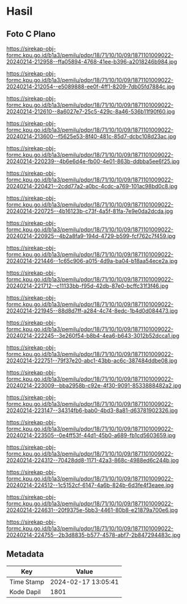 # Hasil

## Foto C Plano

https://sirekap-obj-formc.kpu.go.id/b1a3/pemilu/pdpr/18/71/10/10/09/1871101009022-20240214-212958--ffa05894-4768-41ee-b396-a2018246b984.jpg

https://sirekap-obj-formc.kpu.go.id/b1a3/pemilu/pdpr/18/71/10/10/09/1871101009022-20240214-212054--e5089888-ee0f-4ff1-8209-7db05fd7884c.jpg

https://sirekap-obj-formc.kpu.go.id/b1a3/pemilu/pdpr/18/71/10/10/09/1871101009022-20240214-212610--8a6027e7-25c5-429c-8a46-536b11f90f60.jpg

https://sirekap-obj-formc.kpu.go.id/b1a3/pemilu/pdpr/18/71/10/10/09/1871101009022-20240214-213600--f5625e53-8f40-481c-85d7-dcbc108d23ac.jpg

https://sirekap-obj-formc.kpu.go.id/b1a3/pemilu/pdpr/18/71/10/10/09/1871101009022-20240214-220239--4b6e6d4e-fb00-4e01-863b-ddbba5ee6f25.jpg

https://sirekap-obj-formc.kpu.go.id/b1a3/pemilu/pdpr/18/71/10/10/09/1871101009022-20240214-220421--2cdd77a2-a0bc-4cdc-a769-101ac98bd0c8.jpg

https://sirekap-obj-formc.kpu.go.id/b1a3/pemilu/pdpr/18/71/10/10/09/1871101009022-20240214-220725--4b16123b-c73f-4a5f-81fa-7e9e0da2dcda.jpg

https://sirekap-obj-formc.kpu.go.id/b1a3/pemilu/pdpr/18/71/10/10/09/1871101009022-20240214-220925--4b2a8fa9-194d-4729-b599-fcf762c7f459.jpg

https://sirekap-obj-formc.kpu.go.id/b1a3/pemilu/pdpr/18/71/10/10/09/1871101009022-20240214-221446--1c65c906-a015-4d9a-ba04-b18aa54ece2a.jpg

https://sirekap-obj-formc.kpu.go.id/b1a3/pemilu/pdpr/18/71/10/10/09/1871101009022-20240214-221712--c11133bb-f95d-42db-87e0-bcffc31f3f46.jpg

https://sirekap-obj-formc.kpu.go.id/b1a3/pemilu/pdpr/18/71/10/10/09/1871101009022-20240214-221945--88d8d7ff-a284-4c74-8edc-1b4d0d084473.jpg

https://sirekap-obj-formc.kpu.go.id/b1a3/pemilu/pdpr/18/71/10/10/09/1871101009022-20240214-222245--3e260f54-b8b4-4ea6-b643-3012b52dcca1.jpg

https://sirekap-obj-formc.kpu.go.id/b1a3/pemilu/pdpr/18/71/10/10/09/1871101009022-20240214-222751--79f37e20-abc1-43bb-ac6c-387484ddbe08.jpg

https://sirekap-obj-formc.kpu.go.id/b1a3/pemilu/pdpr/18/71/10/10/09/1871101009022-20240214-223009--bba2958b-c92e-4f30-9091-8533888482a2.jpg

https://sirekap-obj-formc.kpu.go.id/b1a3/pemilu/pdpr/18/71/10/10/09/1871101009022-20240214-223147--34314fb6-bab0-4bd3-8a81-d63781902326.jpg

https://sirekap-obj-formc.kpu.go.id/b1a3/pemilu/pdpr/18/71/10/10/09/1871101009022-20240214-223505--0e4ff53f-44d1-45b0-a689-fb1cd5603659.jpg

https://sirekap-obj-formc.kpu.go.id/b1a3/pemilu/pdpr/18/71/10/10/09/1871101009022-20240214-224312--70428dd8-1171-42a3-868c-4988ed6c244b.jpg

https://sirekap-obj-formc.kpu.go.id/b1a3/pemilu/pdpr/18/71/10/10/09/1871101009022-20240214-224512--1c5152cf-6147-4a6b-824b-6d3fe4f3eaee.jpg

https://sirekap-obj-formc.kpu.go.id/b1a3/pemilu/pdpr/18/71/10/10/09/1871101009022-20240214-224631--20f9375e-5bb3-4461-80b8-e21879a700e6.jpg

https://sirekap-obj-formc.kpu.go.id/b1a3/pemilu/pdpr/18/71/10/10/09/1871101009022-20240214-224755--2b3d8835-b577-4578-abf7-2b847294483c.jpg


## Metadata

| Key        | Value               |
| ---------- | ------------------- |
| Time Stamp | 2024-02-17 13:05:41 |
| Kode Dapil | 1801                |



